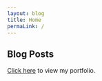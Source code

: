 ```yaml
---
layout: blog
title: Home
permaLink: /
---
```

## Blog Posts
[Click here](/portfolio) to view my portfolio.
